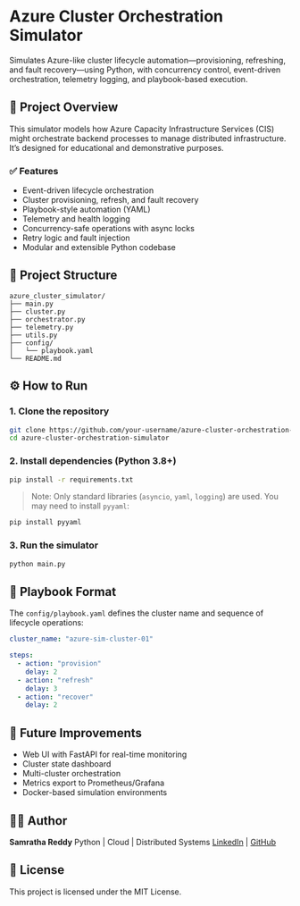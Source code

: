 # Azure Cluster Orchestration Simulator

Simulates Azure-like cluster lifecycle automation—provisioning, refreshing, and fault recovery—using Python, with concurrency control, event-driven orchestration, telemetry logging, and playbook-based execution.

## 🚀 Project Overview

This simulator models how Azure Capacity Infrastructure Services (CIS) might orchestrate backend processes to manage distributed infrastructure. It’s designed for educational and demonstrative purposes.

### ✅ Features
- Event-driven lifecycle orchestration
- Cluster provisioning, refresh, and fault recovery
- Playbook-style automation (YAML)
- Telemetry and health logging
- Concurrency-safe operations with async locks
- Retry logic and fault injection
- Modular and extensible Python codebase

## 📁 Project Structure
```
azure_cluster_simulator/
├── main.py
├── cluster.py
├── orchestrator.py
├── telemetry.py
├── utils.py
├── config/
│   └── playbook.yaml
└── README.md
```

## ⚙️ How to Run

### 1. Clone the repository
```bash
git clone https://github.com/your-username/azure-cluster-orchestration-simulator.git
cd azure-cluster-orchestration-simulator
```

### 2. Install dependencies (Python 3.8+)
```bash
pip install -r requirements.txt
```

> Note: Only standard libraries (`asyncio`, `yaml`, `logging`) are used. You may need to install `pyyaml`:
```bash
pip install pyyaml
```

### 3. Run the simulator
```bash
python main.py
```

## 📖 Playbook Format
The `config/playbook.yaml` defines the cluster name and sequence of lifecycle operations:
```yaml
cluster_name: "azure-sim-cluster-01"

steps:
  - action: "provision"
    delay: 2
  - action: "refresh"
    delay: 3
  - action: "recover"
    delay: 2
```

## 📌 Future Improvements
- Web UI with FastAPI for real-time monitoring
- Cluster state dashboard
- Multi-cluster orchestration
- Metrics export to Prometheus/Grafana
- Docker-based simulation environments

## 🧑‍💻 Author
**Samratha Reddy**
Python | Cloud | Distributed Systems
[LinkedIn](https://www.linkedin.com/in/samrathareddy) | [GitHub](https://github.com/samrathareddy)

## 📝 License
This project is licensed under the MIT License.
